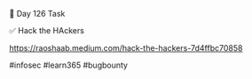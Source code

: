 🎯 Day 126 Task


✅ Hack the HAckers


https://raoshaab.medium.com/hack-the-hackers-7d4ffbc70858

#infosec #learn365 #bugbounty
